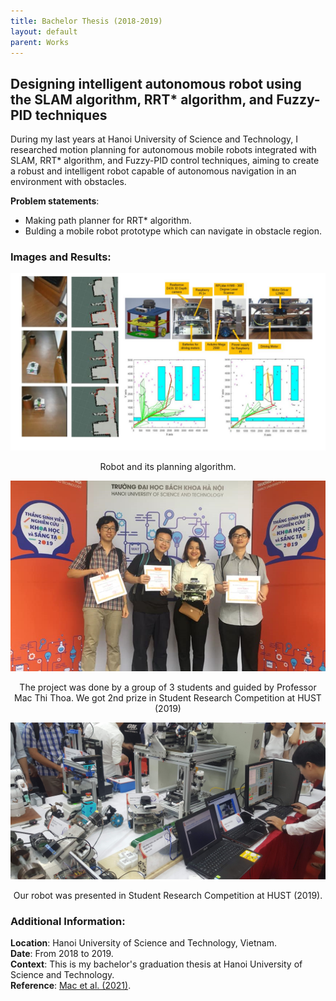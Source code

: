 ```yaml
---
title: Bachelor Thesis (2018-2019)
layout: default
parent: Works
---
```


## Designing intelligent autonomous robot using the SLAM algorithm, RRT* algorithm, and Fuzzy-PID techniques

During my last years at Hanoi University of Science and Technology, I researched motion planning for autonomous mobile robots integrated with SLAM, RRT* algorithm, and Fuzzy-PID control techniques, aiming to create a robust and intelligent robot capable of autonomous navigation in an environment with obstacles.

**Problem statements**:
* Making path planner for RRT* algorithm.
* Bulding a mobile robot prototype which can navigate in obstacle region.

### Images and Results:
<center>
  <img src="images/rrt.png" alt="Robot" />
  <p>Robot and its planning algorithm.</p>
</center>

<center>
  <img src="images/team.png" alt="team" />
  <p>The project was done by a group of 3 students and guided by Professor Mac Thi Thoa. We got 2nd prize in Student Research Competition at HUST (2019)</p>
</center>

<center>
  <img src="images/show.png" alt="Robot" />
  <p>Our robot was presented in Student Research Competition at HUST (2019).</p>
</center>

### Additional Information:
**Location**: Hanoi University of Science and Technology, Vietnam.  
**Date**: From 2018 to 2019.  
**Context**: This is my bachelor's graduation thesis at Hanoi University of Science and Technology.  
**Reference**: [Mac et al. (2021)](http://dx.doi.org/10.12700/APH.18.6.2021.6.11).  
